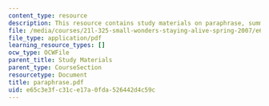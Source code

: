 ```yaml
---
content_type: resource
description: This resource contains study materials on paraphrase, summary, and argument.
file: /media/courses/21l-325-small-wonders-staying-alive-spring-2007/e65c3e3fc31ce17a0fda526442d4c59c_paraphrase.pdf
file_type: application/pdf
learning_resource_types: []
ocw_type: OCWFile
parent_title: Study Materials
parent_type: CourseSection
resourcetype: Document
title: paraphrase.pdf
uid: e65c3e3f-c31c-e17a-0fda-526442d4c59c
---
```

